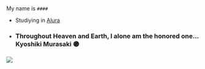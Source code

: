 ## 

My name is ` #### `

- Studiying in [Alura](https://www.alura.com)
- ### Throughout Heaven and Earth, I alone am the honored one...  Kyoshiki  Murasaki 🟣


![](https://media1.tenor.com/m/c67XWC0HaEwAAAAd/gojo-toji.gif)


